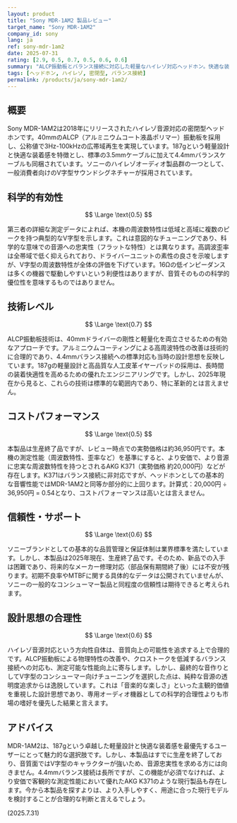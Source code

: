 ```yaml
---
layout: product
title: "Sony MDR-1AM2 製品レビュー"
target_name: "Sony MDR-1AM2"
company_id: sony
lang: ja
ref: sony-mdr-1am2
date: 2025-07-31
rating: [2.9, 0.5, 0.7, 0.5, 0.6, 0.6]
summary: "ALCP振動板とバランス接続に対応した軽量なハイレゾ対応ヘッドホン。快適な装着感が特徴。"
tags: [ヘッドホン, ハイレゾ, 密閉型, バランス接続]
permalink: /products/ja/sony-mdr-1am2/
---
```


## 概要

Sony MDR-1AM2は2018年にリリースされたハイレゾ音源対応の密閉型ヘッドホンです。40mmのALCP（アルミニウムコート液晶ポリマー）振動板を採用し、公称値で3Hz-100kHzの広帯域再生を実現しています。187gという軽量設計と快適な装着感を特徴とし、標準の3.5mmケーブルに加えて4.4mmバランスケーブルも同梱されています。ソニーのハイレゾオーディオ製品群の一つとして、一般消費者向けのV字型サウンドシグネチャーが採用されています。

## 科学的有効性

$$ \Large \text{0.5} $$

第三者の詳細な測定データによれば、本機の周波数特性は低域と高域に複数のピークを持つ典型的なV字型を示します。これは意図的なチューニングであり、科学的な意味での音源への忠実性（フラットな特性）とは異なります。高調波歪率は全帯域で低く抑えられており、ドライバーユニットの素性の良さを示唆しますが、V字型の周波数特性が全体の評価を下げています。16Ωの低インピーダンスは多くの機器で駆動しやすいという利便性はありますが、音質そのものの科学的優位性を意味するものではありません。

## 技術レベル

$$ \Large \text{0.7} $$

ALCP振動板技術は、40mmドライバーの剛性と軽量化を両立させるための有効なアプローチです。アルミニウムコーティングによる高周波特性の改善は技術的に合理的であり、4.4mmバランス接続への標準対応も当時の設計思想を反映しています。187gの軽量設計と高品質な人工皮革イヤーパッドの採用は、長時間の装着快適性を高めるための優れたエンジニアリングです。しかし、2025年現在から見ると、これらの技術は標準的な範囲内であり、特に革新的とは言えません。

## コストパフォーマンス

$$ \Large \text{0.5} $$

本製品は生産終了品ですが、レビュー時点での実勢価格は約36,950円です。本機の測定性能（周波数特性、歪率など）を基準にすると、より安価で、より音源に忠実な周波数特性を持つとされるAKG K371（実勢価格 約20,000円）などが存在します。K371はバランス接続に非対応ですが、ヘッドホンとしての基本的な音響性能ではMDR-1AM2と同等か部分的に上回ります。計算式：20,000円 ÷ 36,950円 = 0.54となり、コストパフォーマンスは高いとは言えません。

## 信頼性・サポート

$$ \Large \text{0.6} $$

ソニーブランドとしての基本的な品質管理と保証体制は業界標準を満たしています。しかし、本製品は2025年現在、生産終了品です。そのため、新品での入手は困難であり、将来的なメーカー修理対応（部品保有期間終了後）には不安が残ります。初期不良率やMTBFに関する具体的なデータは公開されていませんが、ソニーの一般的なコンシューマー製品と同程度の信頼性は期待できると考えられます。

## 設計思想の合理性

$$ \Large \text{0.6} $$

ハイレゾ音源対応という方向性自体は、音質向上の可能性を追求する上で合理的です。ALCP振動板による物理特性の改善や、クロストークを低減するバランス接続への対応も、測定可能な性能向上に寄与します。しかし、最終的な音作りとしてV字型のコンシューマー向けチューニングを選択した点は、純粋な音源の透明度追求からは逸脱しています。これは「音楽的な楽しさ」といった主観的価値を重視した設計思想であり、専用オーディオ機器としての科学的合理性よりも市場の嗜好を優先した結果と言えます。

## アドバイス

MDR-1AM2は、187gという卓越した軽量設計と快適な装着感を最優先するユーザーにとって魅力的な選択肢です。しかし、本製品はすでに生産を終了しており、音質面ではV字型のキャラクターが強いため、音源忠実性を求める方には向きません。4.4mmバランス接続は長所ですが、この機能が必須でなければ、より安価で客観的な測定性能において優れたAKG K371のような現行製品も存在します。今から本製品を探すよりは、より入手しやすく、用途に合った現行モデルを検討することが合理的な判断と言えるでしょう。

(2025.7.31)
